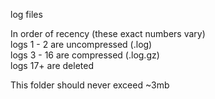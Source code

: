 log files  

In order of recency (these exact numbers vary)  
logs 1 - 2 are uncompressed (.log)  
logs 3 - 16 are compressed (.log.gz)  
logs 17+ are deleted

This folder should never exceed ~3mb